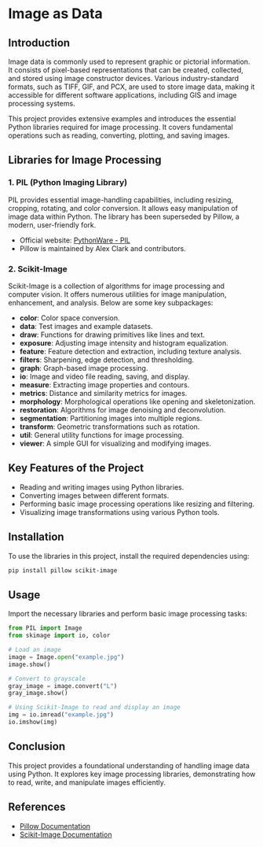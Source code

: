 # Image as Data


## Introduction
Image data is commonly used to represent graphic or pictorial information. It consists of pixel-based representations that can be created, collected, and stored using image constructor devices. Various industry-standard formats, such as TIFF, GIF, and PCX, are used to store image data, making it accessible for different software applications, including GIS and image processing systems.

This project provides extensive examples and introduces the essential Python libraries required for image processing. It covers fundamental operations such as reading, converting, plotting, and saving images.

## Libraries for Image Processing

### 1. **PIL (Python Imaging Library)**
PIL provides essential image-handling capabilities, including resizing, cropping, rotating, and color conversion. It allows easy manipulation of image data within Python. The library has been superseded by Pillow, a modern, user-friendly fork.

- Official website: [PythonWare - PIL](http://www.pythonware.com/products/pil/)
- Pillow is maintained by Alex Clark and contributors.

### 2. **Scikit-Image**
Scikit-Image is a collection of algorithms for image processing and computer vision. It offers numerous utilities for image manipulation, enhancement, and analysis. Below are some key subpackages:

- **color**: Color space conversion.
- **data**: Test images and example datasets.
- **draw**: Functions for drawing primitives like lines and text.
- **exposure**: Adjusting image intensity and histogram equalization.
- **feature**: Feature detection and extraction, including texture analysis.
- **filters**: Sharpening, edge detection, and thresholding.
- **graph**: Graph-based image processing.
- **io**: Image and video file reading, saving, and display.
- **measure**: Extracting image properties and contours.
- **metrics**: Distance and similarity metrics for images.
- **morphology**: Morphological operations like opening and skeletonization.
- **restoration**: Algorithms for image denoising and deconvolution.
- **segmentation**: Partitioning images into multiple regions.
- **transform**: Geometric transformations such as rotation.
- **util**: General utility functions for image processing.
- **viewer**: A simple GUI for visualizing and modifying images.

## Key Features of the Project
- Reading and writing images using Python libraries.
- Converting images between different formats.
- Performing basic image processing operations like resizing and filtering.
- Visualizing image transformations using various Python tools.

## Installation
To use the libraries in this project, install the required dependencies using:

```sh
pip install pillow scikit-image
```

## Usage
Import the necessary libraries and perform basic image processing tasks:

```python
from PIL import Image
from skimage import io, color

# Load an image
image = Image.open("example.jpg")
image.show()

# Convert to grayscale
gray_image = image.convert("L")
gray_image.show()

# Using Scikit-Image to read and display an image
img = io.imread("example.jpg")
io.imshow(img)
```

## Conclusion
This project provides a foundational understanding of handling image data using Python. It explores key image processing libraries, demonstrating how to read, write, and manipulate images efficiently.

## References
- [Pillow Documentation](https://pillow.readthedocs.io/)
- [Scikit-Image Documentation](https://scikit-image.org/)
